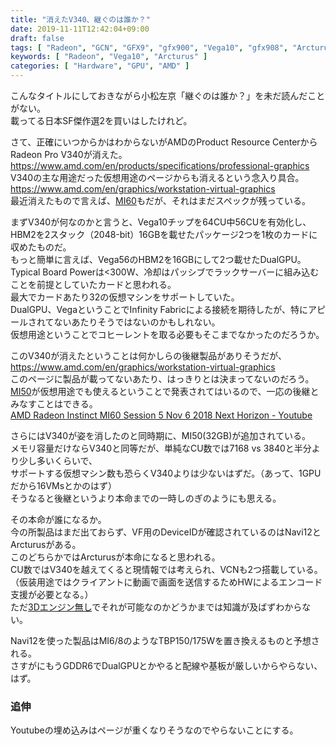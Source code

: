 ```yaml
---
title: "消えたV340、継ぐのは誰か？"
date: 2019-11-11T12:42:04+09:00
draft: false
tags: [ "Radeon", "GCN", "GFX9", "gfx900", "Vega10", "gfx908", "Arcturus" ]
keywords: [ "Radeon", "Vega10", "Arcturus" ]
categories: [ "Hardware", "GPU", "AMD" ]
---
```


こんなタイトルにしておきながら小松左京「継ぐのは誰か？」を未だ読んだことがない。  
載ってる日本SF傑作選2を買いはしたけれど。  

さて、正確にいつからかはわからないがAMDのProduct Resource CenterからRadeon Pro V340が消えた。  
<https://www.amd.com/en/products/specifications/professional-graphics>  
V340の主な用途だった仮想用途のページからも消えるという念入り具合。  
<https://www.amd.com/en/graphics/workstation-virtual-graphics>  
最近消えたもので言えば、[MI60](https://www.amd.com/en/product/8291)もだが、それはまだスペックが残っている。  

まずV340が何なのかと言うと、Vega10チップを64CU中56CUを有効化し、HBM2を2スタック（2048-bit）16GBを載せたパッケージ2つを1枚のカードに収めたものだ。  
もっと簡単に言えば、Vega56のHBM2を16GBにして2つ載せたDualGPU。  
Typical Board Powerは<300W、冷却はパッシブでラックサーバーに組み込むことを前提としていたカードと思われる。  
最大でカードあたり32の仮想マシンをサポートしていた。  
DualGPU、VegaということでInfinity Fabricによる接続を期待したが、特にアピールされてないあたりそうではないのかもしれない。  
仮想用途ということでコヒーレントを取る必要もそこまでなかったのだろうか。  

このV340が消えたということは何かしらの後継製品がありそうだが、  
<https://www.amd.com/en/graphics/workstation-virtual-graphics>  
このページに製品が載ってないあたり、はっきりとは決まってないのだろう。  
[MI50](https://www.amd.com/en/products/professional-graphics/instinct-mi50#product-specs)が仮想用途でも使えるということで発表されてはいるので、一応の後継とみなすことはできる。  
[AMD Radeon Instinct MI60 Session 5 Nov 6 2018 Next Horizon - Youtube](https://www.youtube-nocookie.com/embed/m0h6-VfH3Xo?start=140)  

さらにはV340が姿を消したのと同時期に、MI50(32GB)が追加されている。  
メモリ容量だけならV340と同等だが、単純なCU数では7168 vs 3840と半分より少し多いくらいで、  
サポートする仮想マシン数も恐らくV340よりは少ないはずだ。（あって、1GPUだから16VMsとかのはず）  
そうなると後継というより本命までの一時しのぎのようにも思える。  

その本命が誰になるか。  
今の所製品はまだ出ておらず、VF用のDeviceIDが確認されているのはNavi12とArcturusがある。  
このどちらかではArcturusが本命になると思われる。  
CU数ではV340を越えてくると現情報では考えられ、VCNも2つ搭載している。  
（仮装用途ではクライアントに動画で画面を送信するためHWによるエンコード支援が必要となる。）  
ただ[3Dエンジン無し](https://cgit.freedesktop.org/~agd5f/linux/commit/drivers/gpu/drm/amd?h=amd-staging-drm-next&id=2065aa5494e465c0efb20fffd607db6cbfa74067)でそれが可能なのかどうかまでは知識が及ばずわからない。  

Navi12を使った製品はMI6/8のようなTBP150/175Wを置き換えるものと予想される。  
さすがにもうGDDR6でDualGPUとかやると配線や基板が厳しいからやらない、はず。  

### 追伸
Youtubeの埋め込みはページが重くなりそうなのでやらないことにする。  